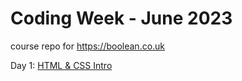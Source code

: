 # Coding Week - June 2023
course repo for https://boolean.co.uk

Day 1: <a href="/Code-Along/Day_1-HTML%26CSS/">HTML & CSS Intro</a>